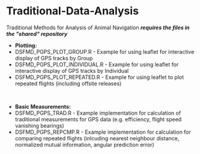 # Traditional-Data-Analysis
Traditional Methods for Analysis of Animal Navigation
<b><i>requires the files in the "shared" repository</i></b>
  </br>
  <ul>
  <li><b>Plotting:</b>
<li>DSFMD_PGPS_PLOT_GROUP.R -  Example for using leaflet for interactive display of GPS tracks by Group
<li>DSFMD_PGPS_PLOT_INDIVIDUAL.R -  Example for using leaflet for interactive display of GPS tracks by Individual
<li>DSFMD_PGPS_PLOT_REPEATED.R -  Example for using leaflet to plot repeated flights (including offsite releases)
  </ul>
  </br>
  <ul>
  <li><b>Basic Measurements:</b>
<li>DSFMD_PGPS_TRAD.R - Example implementation for calculation of traditional measurements for GPS data (e.g. efficiency, flight speed vanishing bearings)
<li>DSFMD_PGPS_REPCMP.R - Example implementation for calculation for comparing repeated flights (inlcuding nearest neighbour distance, normalized mutual information, angular prediction error)
</ul>
